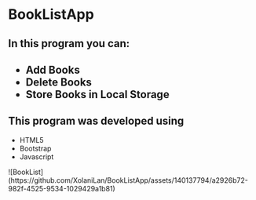 # BookListApp
<h2>In this program you can: <h2>
<ul>
  <li>Add Books</li>
  <li>Delete Books</li>
  <li>Store Books in Local Storage</li>
</ul>
  <h2>This program was developed using</h2>
  <ul>
  <li>HTML5</li>
  <li>Bootstrap</li>
  <li>Javascript</li>
</ul>
![BookList](https://github.com/XolaniLan/BookListApp/assets/140137794/a2926b72-982f-4525-9534-1029429a1b81)

